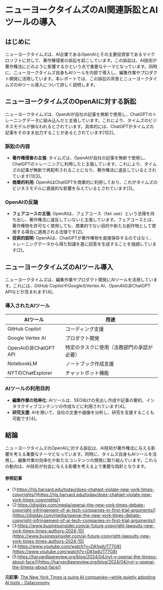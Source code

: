 # ニューヨークタイムズのAI関連訴訟とAIツールの導入

## はじめに

ニューヨークタイムズは、AI企業であるOpenAIとその主要投資家であるマイクロソフトに対して、著作権侵害の訴訟を起こしています。この訴訟は、AI技術が著作権法にどのように影響するかという点で重要なテーマとなっています。同時に、ニューヨークタイムズ自身もAIツールを内部で導入し、編集作業やプロダクト開発に活用しています。本レポートでは、この訴訟の背景とニューヨークタイムズのAIツール導入について詳しく説明します。

## ニューヨークタイムズのOpenAIに対する訴訟

ニューヨークタイムズは、OpenAIが自社の記事を無断で使用し、ChatGPTのトレーニングデータに組み込んだと主張しています。これにより、タイムズのビジネスモデルが損なわれるとされています。具体的には、ChatGPTがタイムズの記事をそのまま出力することがあるとされています[1][2]。

### 訴訟の内容

- **著作権侵害の主張**: タイムズは、OpenAIが自社の記事を無断で使用し、ChatGPTのトレーニングに利用したと主張しています。これにより、タイムズの記事が無断で再配布されることになり、著作権法に違反しているとされています[1][3]。
- **商業的利用**: OpenAIはChatGPTを商業的に利用しており、これがタイムズのビジネスモデルに直接的な影響を与えているとされています[3]。

### OpenAIの反論

- **フェアユースの主張**: OpenAIは、フェアユース（fair use）という法理を持ち出し、著作権法に違反していないと主張しています。フェアユースとは、著作権物を許可なく使用しても、商業的でない目的や新たな創作物として使用する場合に適用される法理です[2]。
- **技術的説明**: OpenAIは、ChatGPTが著作権物を直接保存するのではなく、トレーニングデータから得た知識を基に回答を生成することを強調しています[2]。

## ニューヨークタイムズのAIツール導入

ニューヨークタイムズは、編集作業やプロダクト開発にAIツールを活用しています。これには、GitHub CopilotやGoogleのVertex AI、OpenAIの非ChatGPT APIなどが含まれます[4]。

### 導入されたAIツール

| AIツール | 用途 |
| --- | --- |
| GitHub Copilot | コーディング支援 |
| Google Vertex AI | プロダクト開発 |
| OpenAIの非ChatGPT API | 特定のタスクに使用（法務部門の承認が必要） |
| NotebookLM | ノートブック作成支援 |
| NYTのChatExplorer | チャットボット機能 |

### AIツールの利用目的

- **編集作業の効率化**: AIツールは、SEO向けの見出し作成や記事の要約、インタラクティブコンテンツの作成などに利用されています[4]。
- **研究支援**: AIを用いて、自社の文書や画像を分析し、研究を支援することも可能です[4]。

## 結論

ニューヨークタイムズのOpenAIに対する訴訟は、AI技術が著作権法に与える影響を考える重要なテーマとなっています。同時に、タイムズ自身もAIツールを活用し、編集作業の効率化や新たなコンテンツの開発に取り組んでいます。これらの動向は、AI技術が社会に与える影響を考える上で重要な指針となります。

#### 参照記事
- [1:https://hls.harvard.edu/today/does-chatgpt-violate-new-york-times-copyrights/](https://hls.harvard.edu/today/does-chatgpt-violate-new-york-times-copyrights/)
- [2:https://digiday.com/media/openai-the-new-york-times-debate-copyright-infringement-of-ai-tech-companies-in-first-trial-arguments/](https://digiday.com/media/openai-the-new-york-times-debate-copyright-infringement-of-ai-tech-companies-in-first-trial-arguments/)
- [3:https://www.businessinsider.com/ai-future-copyright-lawsuits-new-york-times-times-authors-2024-10](https://www.businessinsider.com/ai-future-copyright-lawsuits-new-york-times-times-authors-2024-10)
- [4:https://www.youtube.com/watch?v=DA1qdUT77G8](https://www.youtube.com/watch?v=DA1qdUT77G8)
- [5:https://harvardlawreview.org/blog/2024/04/nyt-v-openai-the-timess-about-face/](https://harvardlawreview.org/blog/2024/04/nyt-v-openai-the-timess-about-face/)


**元記事:** [The New York Times is suing AI companies—while quietly adopting AI tools - Dataconomy](https://dataconomy.com/2025/02/18/the-new-york-times-is-suing-ai-companies-while-quietly-adopting-ai-tools/)